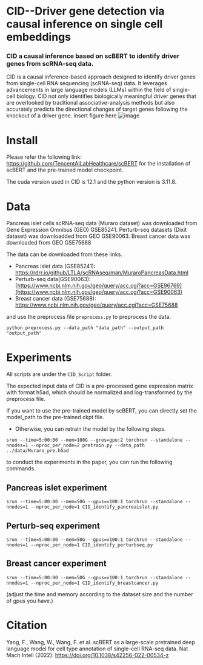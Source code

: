 # CID--Driver gene detection via causal inference on single cell embeddings

### CID a causal inference based on scBERT to identify driver genes from scRNA-seq data.
CID is a causal inference-based approach designed to identify driver genes from single-cell RNA sequencing (scRNA-seq) data. It leverages advancements in large language models (LLMs) within the field of single-cell biology. CID not only identifies biologically meaningful driver genes that are overlooked by traditional associative-analysis methods but also accurately predicts the directional changes of target genes following the knockout of a driver gene.
insert figure here
![image](https://github.com/Dionysos-o/CID/assets/68541740/6d9ff1d6-e36d-45d0-8af4-c3a46338107d)

# Install

Please refer the following link: https://github.com/TencentAILabHealthcare/scBERT for the installation of scBERT and the pre-trained model checkpoint.

The cuda version used in CID is 12.1 and the python version is 3.11.8.

# Data
Pancreas islet cells scRNA-seq data (Muraro dataset) was downloaded from Gene Expression
Omnibus (GEO) GSE85241. Perturb-seq datasets (Dixit dataset) was downloadded from GEO
GSE90063. Breast cancer data was downloaded from GEO GSE75688

The data can be downloaded from these links. 
- Pancreas islet data (GSE85241): https://rdrr.io/github/LTLA/scRNAseq/man/MuraroPancreasData.html
- Perturb-seq data(GSE90063): [https://www.ncbi.nlm.nih.gov/geo/query/acc.cgi?acc=GSE96769](https://www.ncbi.nlm.nih.gov/geo/query/acc.cgi?acc=GSE90063)
- Breast cancer data (GSE75688): https://www.ncbi.nlm.nih.gov/geo/query/acc.cgi?acc=GSE75688


and use the preprocess file `preprocess.py` to preprocess the data.
```
python preprocess.py --data_path "data_path" --output_path "output_path"
```
    
# Experiments

All scripts are under the `CID_Script` folder.

The expected input data of CID is a pre-processed gene expression matrix with format h5ad, which should be normalized and log-transformed by the preprocess file.  

If you want to use the pre-trained model by scBERT, you can directly set the model_path to the pre-trained ckpt file. 

- Otherwise, you can retrain the model by the following steps.
```
srun --time=5:00:00 --mem=100G --gres=gpu:2 torchrun --standalone --nnodes=1 --nproc_per_node=2 pretrain.py --data_path ../data/Muraro_pre.h5ad 
```

to conduct the experiments in the paper, you can run the following commands.
## Pancreas islet experiment
```
srun --time=5:00:00 --mem=50G --gpus=v100:1 torchrun --standalone --nnodes=1 --nproc_per_node=1 CID_identify_pancreaislet.py 
```

## Perturb-seq experiment
```
srun --time=5:00:00 --mem=50G --gpus=v100:1 torchrun --standalone --nnodes=1 --nproc_per_node=1 CID_identify_perturbseq.py 
```
## Breast cancer experiment
```
srun --time=5:00:00 --mem=50G --gpus=v100:1 torchrun --standalone --nnodes=1 --nproc_per_node=1 CID_identify_breastcancer.py 
```
(adjust the time and memory according to the dataset size and the number of gpus you have.)



# Citation
Yang, F., Wang, W., Wang, F. et al. scBERT as a large-scale pretrained deep language model for cell type annotation of single-cell RNA-seq data. Nat Mach Intell (2022). https://doi.org/10.1038/s42256-022-00534-z

